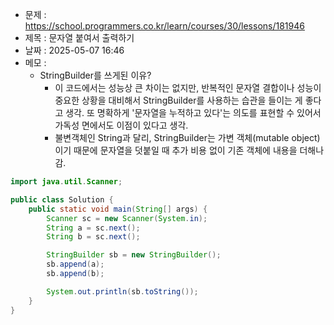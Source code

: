 - 문제 : https://school.programmers.co.kr/learn/courses/30/lessons/181946
- 제목 : 문자열 붙여서 출력하기
- 날짜 : 2025-05-07 16:46
- 메모 : 
  - StringBuilder를 쓰게된 이유? 
    - 이 코드에서는 성능상 큰 차이는 없지만, 반복적인 문자열 결합이나 성능이 중요한 상황을 대비해서 StringBuilder를 사용하는 습관을 들이는 게 좋다고 생각. 또 명확하게 '문자열을 누적하고 있다'는 의도를 표현할 수 있어서 가독성 면에서도 이점이 있다고 생각.
    - 불변객체인 String과 달리, StringBuilder는 가변 객체(mutable object) 이기 때문에 문자열을 덧붙일 때 추가 비용 없이 기존 객체에 내용을 더해나감.

```java
import java.util.Scanner;

public class Solution {
    public static void main(String[] args) {
        Scanner sc = new Scanner(System.in);
        String a = sc.next();
        String b = sc.next();

        StringBuilder sb = new StringBuilder();
        sb.append(a);
        sb.append(b);

        System.out.println(sb.toString());
    }
}
```